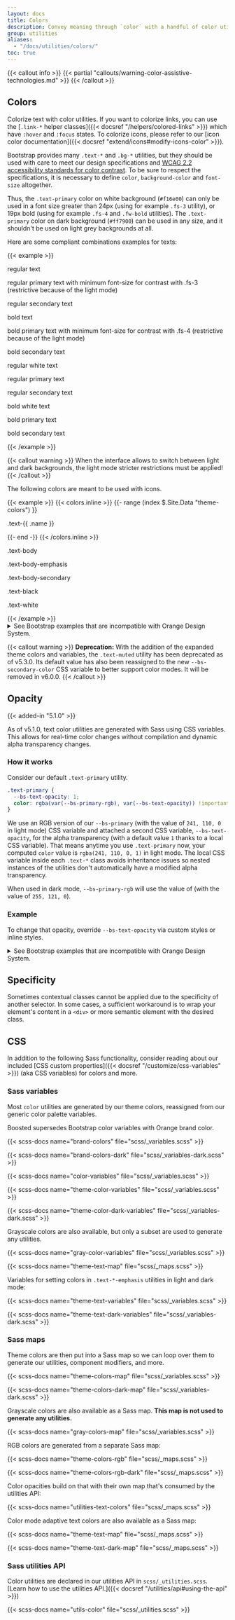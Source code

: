 ```yaml
---
layout: docs
title: Colors
description: Convey meaning through `color` with a handful of color utility classes. Includes support for styling links with hover states, too.
group: utilities
aliases:
  - "/docs/utilities/colors/"
toc: true
---
```


{{< callout info >}}
{{< partial "callouts/warning-color-assistive-technologies.md" >}}
{{< /callout >}}

## Colors

Colorize text with color utilities. If you want to colorize links, you can use the [`.link-*` helper classes]({{< docsref "/helpers/colored-links" >}}) which have `:hover` and `:focus` states.
To colorize icons, please refer to our [icon color documentation]({{< docsref "extend/icons#modify-icons-color" >}}).

Bootstrap provides many `.text-*` and `.bg-*` utilities, but they should be used with care to meet our design specifications and [WCAG 2.2 accessibility standards for color contrast](https://www.w3.org/TR/WCAG/#distinguishable).
To be sure to respect the specifications, it is necessary to define `color`, `background-color` and `font-size` altogether.

Thus, the `.text-primary` color on white background (`#f16e00`) can only be used in a font size greater than 24px (using for example `.fs-3` utility), or 19px bold (using for example `.fs-4` and `.fw-bold` utilities).
The `.text-primary` color on dark background (`#ff7900`) can be used in any size, and it shouldn't be used on light grey backgrounds at all.

Here are some compliant combinations examples for texts:

{{< example >}}
<div class="p-1" data-bs-theme="light">
  <p>regular text</p>
  <p class="text-primary fs-3">regular primary text with minimum font-size for contrast with .fs-3 (restrictive because of the light mode)</p>
  <p class="text-body-secondary">regular secondary text</p>

  <p class="fw-bold">bold text</p>
  <p class="text-primary fs-4 fw-bold">bold primary text with minimum font-size for contrast with .fs-4 (restrictive because of the light mode)</p>
  <p class="text-body-secondary fw-bold">bold secondary text</p>
</div>

<div class="p-1" data-bs-theme="dark">
  <p class="text-white">regular white text</p>
  <p class="text-primary">regular primary text</p>
  <p class="text-body-secondary">regular secondary text</p>

  <p class="text-white fw-bold">bold white text</p>
  <p class="text-primary fw-bold">bold primary text</p>
  <p class="text-body-secondary fw-bold">bold secondary text</p>
</div>
{{< /example >}}

{{< callout warning >}}
When the interface allows to switch between light and dark backgrounds, the light mode stricter restrictions must be applied!
{{< /callout >}}

The following colors are meant to be used with icons.

{{< example >}}
{{< colors.inline >}}
{{- range (index $.Site.Data "theme-colors") }}
<p class="text-{{ .name }}{{ with .contrast_color }} bg-{{ . }}{{ end }}">.text-{{ .name }}</p>
{{- end -}}
{{< /colors.inline >}}

<p class="text-body">.text-body</p>
<p class="text-body-emphasis">.text-body-emphasis</p>
<p class="text-body-secondary">.text-body-secondary</p>

<p class="text-black bg-white">.text-black</p>
<p class="text-white bg-black">.text-white</p>
{{< /example >}}

<details>
<summary>See Bootstrap examples that are incompatible with Orange Design System.</summary>
<br>
{{< design-callout-alert >}}
Some of the colors combinations below do not belong to the Orange Design System specifications, and do not meet accessibility standards.

Please refer to our [Orange's colors section]({{< docsref "/utilities/colors#colors" >}}) above and to the [Color guidelines](https://system.design.orange.com/0c1af118d/p/7059a5-colour/b/17b829) on the Orange Design System website.
{{< /design-callout-alert >}}

{{< example >}}
{{< colors.inline >}}
{{- range (index $.Site.Data "theme-colors") }}
<p class="text-{{ .name }}{{ with .contrast_color }} bg-{{ . }}{{ end }}">.text-{{ .name }}</p>
<p class="text-{{ .name }}-emphasis{{ with .contrast_color }} bg-{{ . }}{{ end }}">.text-{{ .name }}-emphasis</p>
{{- end -}}
{{< /colors.inline >}}

<p class="text-body">.text-body</p>
<p class="text-body-emphasis">.text-body-emphasis</p>
<p class="text-body-secondary">.text-body-secondary</p>
<p class="text-body-tertiary">.text-body-tertiary</p>

<p class="text-black bg-white">.text-black</p>
<p class="text-white bg-black">.text-white</p>
<p class="text-black-50 bg-white">.text-black-50</p>
<p class="text-white-50 bg-black">.text-white-50</p>
{{< /example >}}

{{< callout warning >}}
**Deprecation:** With the addition of `.text-opacity-*` utilities and CSS variables for text utilities, `.text-black-50` and `.text-white-50` are deprecated as of v5.1.0. They'll be removed in v6.0.0.
{{< /callout >}}
</details>

{{< callout warning >}}
**Deprecation:** With the addition of the expanded theme colors and variables, the `.text-muted` utility has been deprecated as of v5.3.0. Its default value has also been reassigned to the new `--bs-secondary-color` CSS variable to better support color modes. It will be removed in v6.0.0.
{{< /callout >}}

## Opacity

{{< added-in "5.1.0" >}}

As of v5.1.0, text color utilities are generated with Sass using CSS variables. This allows for real-time color changes without compilation and dynamic alpha transparency changes.

### How it works

Consider our default `.text-primary` utility.

```css
.text-primary {
  --bs-text-opacity: 1;
  color: rgba(var(--bs-primary-rgb), var(--bs-text-opacity)) !important;
}
```

We use an RGB version of our `--bs-primary` (with the value of `241, 110, 0` in light mode) CSS variable and attached a second CSS variable, `--bs-text-opacity`, for the alpha transparency (with a default value `1` thanks to a local CSS variable). That means anytime you use `.text-primary` now, your computed `color` value is `rgba(241, 110, 0, 1)` in light mode. The local CSS variable inside each `.text-*` class avoids inheritance issues so nested instances of the utilities don't automatically have a modified alpha transparency.

When used in dark mode, `--bs-primary-rgb` will use the value of (with the value of `255, 121, 0`).

### Example

To change that opacity, override `--bs-text-opacity` via custom styles or inline styles.

<details>
<summary>See Bootstrap examples that are incompatible with Orange Design System.</summary>
<br>
{{< design-callout-alert >}}
Some of the colors combinations below do not belong to the Orange Design System specifications, and do not meet accessibility standards.

Please refer to our [Orange's colors section]({{< docsref "/utilities/colors#colors" >}}) above.
{{< /design-callout-alert >}}

{{< example >}}
<div class="text-primary">This is default primary text</div>
<div class="text-primary" style="--bs-text-opacity: .5;">This is 50% opacity primary text</div>
{{< /example >}}

Or, choose from any of the `.text-opacity` utilities:

{{< example >}}
<div class="text-primary">This is default primary text</div>
<div class="text-primary text-opacity-75">This is 75% opacity primary text</div>
<div class="text-primary text-opacity-50">This is 50% opacity primary text</div>
<div class="text-primary text-opacity-25">This is 25% opacity primary text</div>
{{< /example >}}
</details>

## Specificity

Sometimes contextual classes cannot be applied due to the specificity of another selector. In some cases, a sufficient workaround is to wrap your element's content in a `<div>` or more semantic element with the desired class.

## CSS

In addition to the following Sass functionality, consider reading about our included [CSS custom properties]({{< docsref "/customize/css-variables" >}}) (aka CSS variables) for colors and more.

### Sass variables

Most `color` utilities are generated by our theme colors, reassigned from our generic color palette variables.

<!-- Boosted mod -->
Boosted supersedes Bootstrap color variables with Orange brand color.

{{< scss-docs name="brand-colors" file="scss/_variables.scss" >}}

{{< scss-docs name="brand-colors-dark" file="scss/_variables-dark.scss" >}}

{{< scss-docs name="color-variables" file="scss/_variables.scss" >}}

{{< scss-docs name="theme-color-variables" file="scss/_variables.scss" >}}

{{< scss-docs name="theme-color-dark-variables" file="scss/_variables-dark.scss" >}}

Grayscale colors are also available, but only a subset are used to generate any utilities.

{{< scss-docs name="gray-color-variables" file="scss/_variables.scss" >}}

{{< scss-docs name="theme-text-map" file="scss/_maps.scss" >}}

Variables for setting colors in `.text-*-emphasis` utilities in light and dark mode:

{{< scss-docs name="theme-text-variables" file="scss/_variables.scss" >}}

{{< scss-docs name="theme-text-dark-variables" file="scss/_variables-dark.scss" >}}

### Sass maps

Theme colors are then put into a Sass map so we can loop over them to generate our utilities, component modifiers, and more.

{{< scss-docs name="theme-colors-map" file="scss/_variables.scss" >}}

{{< scss-docs name="theme-colors-dark-map" file="scss/_variables-dark.scss" >}}

Grayscale colors are also available as a Sass map. **This map is not used to generate any utilities.**

{{< scss-docs name="gray-colors-map" file="scss/_variables.scss" >}}

RGB colors are generated from a separate Sass map:

{{< scss-docs name="theme-colors-rgb" file="scss/_maps.scss" >}}

{{< scss-docs name="theme-colors-rgb-dark" file="scss/_maps.scss" >}}

Color opacities build on that with their own map that's consumed by the utilities API:

{{< scss-docs name="utilities-text-colors" file="scss/_maps.scss" >}}

Color mode adaptive text colors are also available as a Sass map:

{{< scss-docs name="theme-text-map" file="scss/_maps.scss" >}}

{{< scss-docs name="theme-text-dark-map" file="scss/_maps.scss" >}}

### Sass utilities API

Color utilities are declared in our utilities API in `scss/_utilities.scss`. [Learn how to use the utilities API.]({{< docsref "/utilities/api#using-the-api" >}})

{{< scss-docs name="utils-color" file="scss/_utilities.scss" >}}
